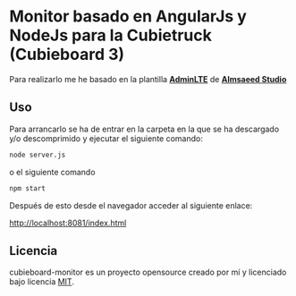 # Monitor basado en AngularJs y NodeJs para la Cubietruck (Cubieboard 3)

Para realizarlo me he basado en la plantilla **[AdminLTE](https://almsaeedstudio.com/themes/AdminLTE/index2.html)** de **[Almsaeed Studio](https://almsaeedstudio.com)**

## Uso

Para arrancarlo se ha de entrar en la carpeta en la que se ha descargado y/o descomprimido y ejecutar el siguiente comando:

``` bash
node server.js
```

o el siguiente comando

``` bash
npm start
```

Después de esto desde el navegador acceder al siguiente enlace:

[http://localhost:8081/index.html](http://localhost:8081/index.html)

## Licencia

cubieboard-monitor es un proyecto opensource creado por mí y licenciado bajo licencia [MIT](http://opensource.org/licenses/MIT).
